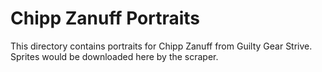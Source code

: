 # Chipp Zanuff Portraits

This directory contains portraits for Chipp Zanuff from Guilty Gear Strive.
Sprites would be downloaded here by the scraper.
